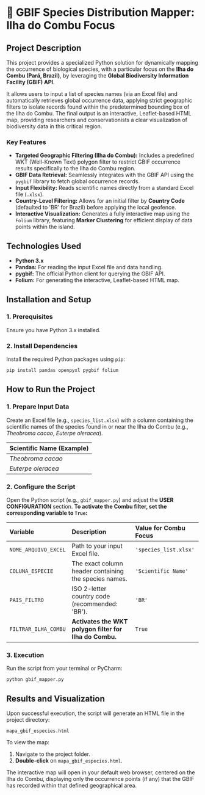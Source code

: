 # 🌴 GBIF Species Distribution Mapper: Ilha do Combu Focus

## Project Description

This project provides a specialized Python solution for dynamically mapping the occurrence of biological species, with a particular focus on the **Ilha do Combu (Pará, Brazil)**, by leveraging the **Global Biodiversity Information Facility (GBIF) API**.

It allows users to input a list of species names (via an Excel file) and automatically retrieves global occurrence data, applying strict geographic filters to isolate records found within the predetermined bounding box of the Ilha do Combu. The final output is an interactive, Leaflet-based HTML map, providing researchers and conservationists a clear visualization of biodiversity data in this critical region.

### Key Features

  * **Targeted Geographic Filtering (Ilha do Combu):** Includes a predefined WKT (Well-Known Text) polygon filter to restrict GBIF occurrence results specifically to the Ilha do Combu region.
  * **GBIF Data Retrieval:** Seamlessly integrates with the GBIF API using the `pygbif` library to fetch global occurrence records.
  * **Input Flexibility:** Reads scientific names directly from a standard Excel file (`.xlsx`).
  * **Country-Level Filtering:** Allows for an initial filter by **Country Code** (defaulted to 'BR' for Brazil) before applying the local geofence.
  * **Interactive Visualization:** Generates a fully interactive map using the `Folium` library, featuring **Marker Clustering** for efficient display of data points within the island.

## Technologies Used

  * **Python 3.x**
  * **Pandas:** For reading the input Excel file and data handling.
  * **pygbif:** The official Python client for querying the GBIF API.
  * **Folium:** For generating the interactive, Leaflet-based HTML map.

## Installation and Setup

### 1\. Prerequisites

Ensure you have Python 3.x installed.

### 2\. Install Dependencies

Install the required Python packages using `pip`:

```bash
pip install pandas openpyxl pygbif folium
```

## How to Run the Project

### 1\. Prepare Input Data

Create an Excel file (e.g., `species_list.xlsx`) with a column containing the scientific names of the species found in or near the Ilha do Combu (e.g., *Theobroma cacao*, *Euterpe oleracea*).

| Scientific Name (Example) |
| :---------------------- |
| *Theobroma cacao* |
| *Euterpe oleracea* |

### 2\. Configure the Script

Open the Python script (e.g., `gbif_mapper.py`) and adjust the **USER CONFIGURATION** section. **To activate the Combu filter, set the corresponding variable to `True`:**

| Variable | Description | Value for Combu Focus |
| :--- | :--- | :--- |
| `NOME_ARQUIVO_EXCEL` | Path to your input Excel file. | `'species_list.xlsx'` |
| `COLUNA_ESPECIE` | The exact column header containing the species names. | `'Scientific Name'` |
| `PAIS_FILTRO` | ISO 2-letter country code (recommended: 'BR'). | `'BR'` |
| `FILTRAR_ILHA_COMBU` | **Activates the WKT polygon filter for Ilha do Combu.** | `True` |

### 3\. Execution

Run the script from your terminal or PyCharm:

```bash
python gbif_mapper.py
```

## Results and Visualization

Upon successful execution, the script will generate an HTML file in the project directory:

```
mapa_gbif_especies.html
```

To view the map:

1.  Navigate to the project folder.
2.  **Double-click** on `mapa_gbif_especies.html`.

The interactive map will open in your default web browser, centered on the Ilha do Combu, displaying only the occurrence points (if any) that the GBIF has recorded within that defined geographical area.
